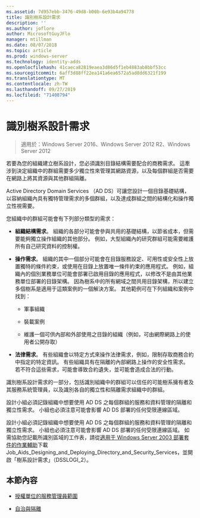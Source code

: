 ```yaml
---
ms.assetid: 7d957ebb-3476-49d8-b00b-6e93b4a94778
title: 識別樹系設計需求
description: ''
ms.author: joflore
author: MicrosoftGuyJFlo
manager: mtillman
ms.date: 08/07/2018
ms.topic: article
ms.prod: windows-server
ms.technology: identity-adds
ms.openlocfilehash: 41caeca82819eaea3d86d5f1eb4883ab8bbf53cc
ms.sourcegitcommit: 6aff3d88ff22ea141a6ea6572a5ad8dd6321f199
ms.translationtype: MT
ms.contentlocale: zh-TW
ms.lasthandoff: 09/27/2019
ms.locfileid: "71408794"
---
```

# <a name="identifying-forest-design-requirements"></a>識別樹系設計需求

>適用於：Windows Server 2016、Windows Server 2012 R2、Windows Server 2012

若要為您的組織建立樹系設計，您必須識別目錄結構需要配合的商務需求。 這牽涉到決定組織中的群組需要多少獨立性來管理其網路資源，以及每個群組是否需要在網路上將其資源與其他群組隔離。  
  
Active Directory Domain Services （AD DS）可讓您設計一個目錄基礎結構，以容納組織內具有獨特管理需求的多個群組，以及達成群組之間的結構化和操作獨立性視需要。  
  
您組織中的群組可能會有下列部分類型的需求：  
  
-   **組織結構需求**。 組織的各部分可能會參與共用的基礎結構，以節省成本，但需要能夠獨立操作組織的其他部分。 例如，大型組織內的研究群組可能需要維護所有自己研究資料的控制權。  
  
-   **操作需求**。 組織的其中一個部分可能會在目錄服務設定、可用性或安全性上放置獨特的條件約束，或使用在目錄上放置唯一條件約束的應用程式。 例如，組織內的個別業務單位可能會部署已啟用目錄的應用程式，以修改不是由其他業務單位部署的目錄架構。 因為樹系中的所有網域之間共用目錄架構，所以建立多個樹系是適用于這類案例的一個解決方案。 其他範例可在下列組織和案例中找到：  
  
    -   軍事組織  
  
    -   裝載案例  
  
    -   維護一個可供內部和外部使用之目錄的組織（例如，可由網際網路上的使用者公開存取）  
  
-   **法律需求**。 有些組織會以特定方式來操作法律需求，例如，限制存取商務合約中指定的特定資訊。 有些組織具有在隔離的內部網路上操作的安全性需求。 若不符合這些需求，可能會導致合約遺失，並可能會造成合法的行動。  
  
識別樹系設計需求的一部分，包括識別組織中的群組可以信任的可能樹系擁有者及其服務系統管理員，以及識別各自的獨立性和隔離需求組織中的群組。  
  
設計小組必須記錄組織中想要使用 AD DS 之每個群組的服務和資料管理的隔離和獨立性需求。 小組也必須注意可能會影響 AD DS 部署的任何受限連線區域。  
  
設計小組必須記錄組織中想要使用 AD DS 之每個群組的服務和資料管理的隔離和獨立性需求。 小組也必須注意可能會影響 AD DS 部署的任何受限連線區域。 如需協助您記載所識別區域的工作表，請從[適用于 Windows Server 2003 部署套件的作業輔助](https://go.microsoft.com/fwlink/?LinkID=102558)下載 Job_Aids_Designing_and_Deploying_Directory_and_Security_Services，並開啟「樹系設計需求」（DSSLOGI_2）。  
  
## <a name="in-this-section"></a>本節內容  
  
-   [授權單位的服務管理員範圍](../../ad-ds/plan/Service-Administrator-Scope-of-Authority.md)  
  
-   [自治與隔離](../../ad-ds/plan/Autonomy-vs.-Isolation.md)  
